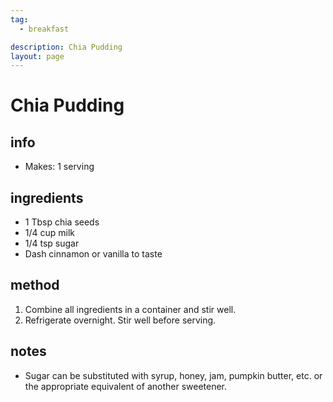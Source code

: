```yaml
---
tag:
  - breakfast

description: Chia Pudding
layout: page
---
```


# Chia Pudding

## info  
* Makes: 1 serving

## ingredients
* 1 Tbsp chia seeds
* 1/4 cup milk
* 1/4 tsp sugar
* Dash cinnamon or vanilla to taste
  
## method  
1. Combine all ingredients in a container and stir well.
2. Refrigerate overnight. Stir well before serving.


## notes  
* Sugar can be substituted with syrup, honey, jam, pumpkin butter, etc. or the appropriate equivalent of another sweetener.
